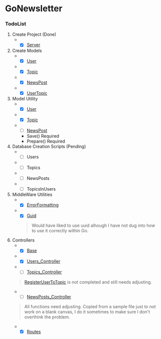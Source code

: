 # GoNewsletter
### TodoList
1. Create Project (Done)
    * - [x] [Server](https://github.com/sjnorval/GoNewsletter/blob/6dfc4815c2d15a9fd9d84e750fd0759134b188e9/api/server.go)
2. Create Models
    * - [x] [User](https://github.com/sjnorval/GoNewsletter/blob/6dfc4815c2d15a9fd9d84e750fd0759134b188e9/api/models/User.go)
    * - [x] [Topic](https://github.com/sjnorval/GoNewsletter/blob/6dfc4815c2d15a9fd9d84e750fd0759134b188e9/api/models/Topic.go)
    * - [x] [NewsPost](https://github.com/sjnorval/GoNewsletter/blob/6dfc4815c2d15a9fd9d84e750fd0759134b188e9/api/models/NewsPost.go)
    * - [x] [UserTopic](https://github.com/sjnorval/GoNewsletter/blob/6dfc4815c2d15a9fd9d84e750fd0759134b188e9/api/models/User_Topic_Hambgr.go)
3. Model Utility 
    * - [x] [User](https://github.com/sjnorval/GoNewsletter/blob/6dfc4815c2d15a9fd9d84e750fd0759134b188e9/api/models/User.go)
    * - [x] [Topic](https://github.com/sjnorval/GoNewsletter/blob/6dfc4815c2d15a9fd9d84e750fd0759134b188e9/api/models/Topic.go) 
    * - [ ] [NewsPost](https://github.com/sjnorval/GoNewsletter/blob/6dfc4815c2d15a9fd9d84e750fd0759134b188e9/api/models/NewsPost.go)
      * Save() Required
      * Prepare() Required
4. Database Creation Scripts (Pending)
    * - [ ] Users
    * - [ ] Topics
    * - [ ] NewsPosts
    * - [ ] TopicsInUsers
5. MiddleWare Utilities
    * - [x] [ErrorFormatting](https://github.com/sjnorval/GoNewsletter/blob/6dfc4815c2d15a9fd9d84e750fd0759134b188e9/api/Utils/formaterror.go)
    * - [x] [Guid](https://github.com/sjnorval/GoNewsletter/blob/6dfc4815c2d15a9fd9d84e750fd0759134b188e9/api/Utils/guid.go)
      > Would have liked to use uuid alhough I have not dug into how to use it correctly within Go.
6. Controllers
    * - [x] [Base](https://github.com/sjnorval/GoNewsletter/blob/6dfc4815c2d15a9fd9d84e750fd0759134b188e9/api/controllers/base.go)
    * - [x] [Users_Controller](https://github.com/sjnorval/GoNewsletter/blob/6dfc4815c2d15a9fd9d84e750fd0759134b188e9/api/controllers/users_controller.go)
    * - [ ] [Topics_Controller](https://github.com/sjnorval/GoNewsletter/blob/6dfc4815c2d15a9fd9d84e750fd0759134b188e9/api/controllers/topic_controller.go)
    > [RegisterUserToTopic](https://github.com/sjnorval/GoNewsletter/blob/6dfc4815c2d15a9fd9d84e750fd0759134b188e9/api/controllers/topic_controller.go#L70) is not completed and still needs adjusting.
    * - [ ] [NewsPosts_Controller](https://github.com/sjnorval/GoNewsletter/blob/6dfc4815c2d15a9fd9d84e750fd0759134b188e9/api/controllers/newsPost_controller.go)
    > All functions need adjusting. Copied from a sample file just to not work on a blank canvas, I do it sometimes to make sure I don't overthink the problem.
    * - [x] [Routes](https://github.com/sjnorval/GoNewsletter/blob/6dfc4815c2d15a9fd9d84e750fd0759134b188e9/api/controllers/routes.go)
